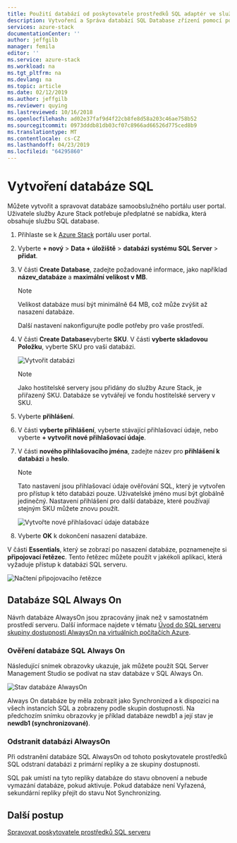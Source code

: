 ```yaml
---
title: Použití databází od poskytovatele prostředků SQL adaptér ve službě Azure Stack | Dokumentace Microsoftu
description: Vytvoření a Správa databází SQL Database zřízení pomocí poskytovatele prostředků SQL adaptéru
services: azure-stack
documentationCenter: ''
author: jeffgilb
manager: femila
editor: ''
ms.service: azure-stack
ms.workload: na
ms.tgt_pltfrm: na
ms.devlang: na
ms.topic: article
ms.date: 02/12/2019
ms.author: jeffgilb
ms.reviewer: quying
ms.lastreviewed: 10/16/2018
ms.openlocfilehash: ad02e37faf9d4f22cb8fe8d58a203c46ae758b52
ms.sourcegitcommit: 0973dddb81db03cf07c8966ad66526d775ced8b9
ms.translationtype: MT
ms.contentlocale: cs-CZ
ms.lasthandoff: 04/23/2019
ms.locfileid: "64295860"
---
```

# <a name="create-sql-databases"></a>Vytvoření databáze SQL

Můžete vytvořit a spravovat databáze samoobslužného portálu user portal. Uživatele služby Azure Stack potřebuje předplatné se nabídka, která obsahuje službu SQL database.

1. Přihlaste se k [Azure Stack](azure-stack-overview.md) portálu user portal.

2. Vyberte **+ nový** &gt; **Data + úložiště** &gt; **databázi systému SQL Server** &gt; **přidat**.

3. V části **Create Database**, zadejte požadované informace, jako například **název_databáze** a **maximální velikost v MB**.

   >[!NOTE]
   >Velikost databáze musí být minimálně 64 MB, což může zvýšit až nasazení databáze.

   Další nastavení nakonfigurujte podle potřeby pro vaše prostředí.

4. V části **Create Database**vyberte **SKU**. V části **vyberte skladovou Položku**, vyberte SKU pro vaši databázi.

   ![Vytvořit databázi](./media/azure-stack-sql-rp-deploy/newsqldb.png)

   >[!NOTE]
   >Jako hostitelské servery jsou přidány do služby Azure Stack, je přiřazený SKU. Databáze se vytvářejí ve fondu hostitelské servery v SKU.

5. Vyberte **přihlášení**.
6. V části **vyberte přihlášení**, vyberte stávající přihlašovací údaje, nebo vyberte **+ vytvořit nové přihlašovací údaje**.
7. V části **nového přihlašovacího jména**, zadejte název pro **přihlášení k databázi** a **heslo**.

   >[!NOTE]
   >Tato nastavení jsou přihlašovací údaje ověřování SQL, který je vytvořen pro přístup k této databázi pouze. Uživatelské jméno musí být globálně jedinečný. Nastavení přihlášení pro další databáze, které používají stejným SKU můžete znovu použít.

   ![Vytvořte nové přihlašovací údaje databáze](./media/azure-stack-sql-rp-deploy/create-new-login.png)

8. Vyberte **OK** k dokončení nasazení databáze.

V části **Essentials**, který se zobrazí po nasazení databáze, poznamenejte si **připojovací řetězec**. Tento řetězec můžete použít v jakékoli aplikaci, která vyžaduje přístup k databázi SQL serveru.

![Načtení připojovacího řetězce](./media/azure-stack-sql-rp-deploy/sql-db-settings.png)

## <a name="sql-always-on-databases"></a>Databáze SQL Always On

Návrh databáze AlwaysOn jsou zpracovány jinak než v samostatném prostředí serveru. Další informace najdete v tématu [Úvod do SQL serveru skupiny dostupnosti AlwaysOn na virtuálních počítačích Azure](https://docs.microsoft.com/azure/virtual-machines/windows/sql/virtual-machines-windows-portal-sql-availability-group-overview).

### <a name="verify-sql-always-on-databases"></a>Ověření databáze SQL Always On

Následující snímek obrazovky ukazuje, jak můžete použít SQL Server Management Studio se podívat na stav databáze v SQL Always On.

![Stav databáze AlwaysOn](./media/azure-stack-sql-rp-deploy/verifyalwayson.png)

Always On databáze by měla zobrazit jako Synchronized a k dispozici na všech instancích SQL a zobrazeny podle skupin dostupnosti. Na předchozím snímku obrazovky je příklad databáze newdb1 a její stav je **newdb1 (synchronizované)**.

### <a name="delete-an-alwayson-database"></a>Odstranit databázi AlwaysOn

Při odstranění databáze SQL AlwaysOn od tohoto poskytovatele prostředků SQL odstraní databázi z primární repliky a ze skupiny dostupnosti.

SQL pak umístí na tyto repliky databáze do stavu obnovení a nebude vymazání databáze, pokud aktivuje. Pokud databáze není Vyřazená, sekundární repliky přejít do stavu Not Synchronizing.

## <a name="next-steps"></a>Další postup

[Spravovat poskytovatele prostředků SQL serveru](azure-stack-sql-resource-provider-maintain.md)
